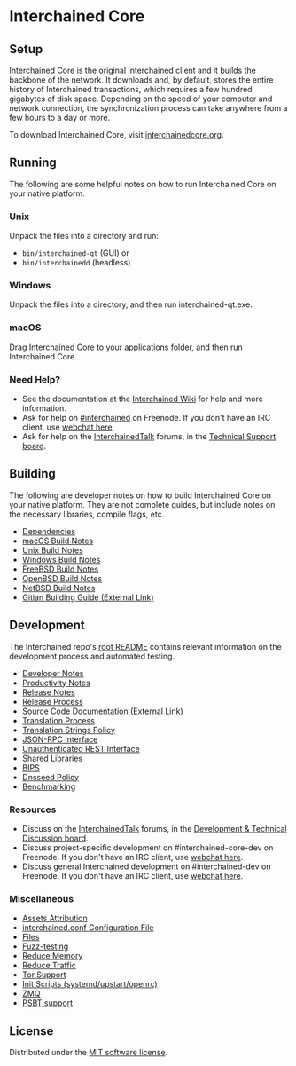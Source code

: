 Interchained Core
=============

Setup
---------------------
Interchained Core is the original Interchained client and it builds the backbone of the network. It downloads and, by default, stores the entire history of Interchained transactions, which requires a few hundred gigabytes of disk space. Depending on the speed of your computer and network connection, the synchronization process can take anywhere from a few hours to a day or more.

To download Interchained Core, visit [interchainedcore.org](https://interchainedcore.org/en/download/).

Running
---------------------
The following are some helpful notes on how to run Interchained Core on your native platform.

### Unix

Unpack the files into a directory and run:

- `bin/interchained-qt` (GUI) or
- `bin/interchainedd` (headless)

### Windows

Unpack the files into a directory, and then run interchained-qt.exe.

### macOS

Drag Interchained Core to your applications folder, and then run Interchained Core.

### Need Help?

* See the documentation at the [Interchained Wiki](https://en.interchained.it/wiki/Main_Page)
for help and more information.
* Ask for help on [#interchained](https://webchat.freenode.net/#interchained) on Freenode. If you don't have an IRC client, use [webchat here](https://webchat.freenode.net/#interchained).
* Ask for help on the [InterchainedTalk](https://interchainedtalk.org/) forums, in the [Technical Support board](https://interchainedtalk.org/index.php?board=4.0).

Building
---------------------
The following are developer notes on how to build Interchained Core on your native platform. They are not complete guides, but include notes on the necessary libraries, compile flags, etc.

- [Dependencies](dependencies.md)
- [macOS Build Notes](build-osx.md)
- [Unix Build Notes](build-unix.md)
- [Windows Build Notes](build-windows.md)
- [FreeBSD Build Notes](build-freebsd.md)
- [OpenBSD Build Notes](build-openbsd.md)
- [NetBSD Build Notes](build-netbsd.md)
- [Gitian Building Guide (External Link)](https://github.com/interchained-core/docs/blob/master/gitian-building.md)

Development
---------------------
The Interchained repo's [root README](/README.md) contains relevant information on the development process and automated testing.

- [Developer Notes](developer-notes.md)
- [Productivity Notes](productivity.md)
- [Release Notes](release-notes.md)
- [Release Process](release-process.md)
- [Source Code Documentation (External Link)](https://doxygen.interchainedcore.org/)
- [Translation Process](translation_process.md)
- [Translation Strings Policy](translation_strings_policy.md)
- [JSON-RPC Interface](JSON-RPC-interface.md)
- [Unauthenticated REST Interface](REST-interface.md)
- [Shared Libraries](shared-libraries.md)
- [BIPS](bips.md)
- [Dnsseed Policy](dnsseed-policy.md)
- [Benchmarking](benchmarking.md)

### Resources
* Discuss on the [InterchainedTalk](https://interchainedtalk.org/) forums, in the [Development & Technical Discussion board](https://interchainedtalk.org/index.php?board=6.0).
* Discuss project-specific development on #interchained-core-dev on Freenode. If you don't have an IRC client, use [webchat here](https://webchat.freenode.net/#interchained-core-dev).
* Discuss general Interchained development on #interchained-dev on Freenode. If you don't have an IRC client, use [webchat here](https://webchat.freenode.net/#interchained-dev).

### Miscellaneous
- [Assets Attribution](assets-attribution.md)
- [interchained.conf Configuration File](interchained-conf.md)
- [Files](files.md)
- [Fuzz-testing](fuzzing.md)
- [Reduce Memory](reduce-memory.md)
- [Reduce Traffic](reduce-traffic.md)
- [Tor Support](tor.md)
- [Init Scripts (systemd/upstart/openrc)](init.md)
- [ZMQ](zmq.md)
- [PSBT support](psbt.md)

License
---------------------
Distributed under the [MIT software license](/COPYING).
